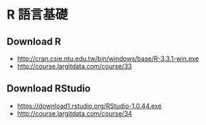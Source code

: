 ﻿# R 語言基礎

## Download R
- http://cran.csie.ntu.edu.tw/bin/windows/base/R-3.3.1-win.exe 
- http://course.largitdata.com/course/33

## Download RStudio
- https://download1.rstudio.org/RStudio-1.0.44.exe 
- http://course.largitdata.com/course/34
